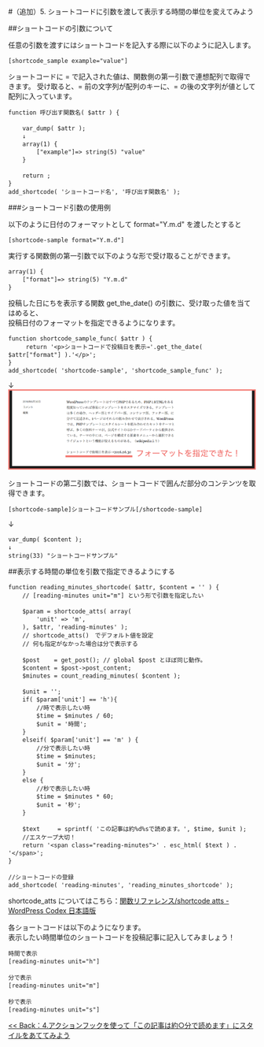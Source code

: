 
#（追加）5. ショートコードに引数を渡して表示する時間の単位を変えてみよう

  
##ショートコードの引数について

任意の引数を渡すにはショートコードを記入する際に以下のように記入します。

```
[shortcode_sample example="value"]
```

ショートコードに = で記入された値は、関数側の第一引数で連想配列で取得できます。
受け取ると、= 前の文字列が配列のキーに、= の後の文字列が値として配列に入っています。  

```
function 呼び出す関数名( $attr ) {

	var_dump( $attr );
	↓
	array(1) { 
 		["example"]=> string(5) "value" 
	}
	
    return ;
}
add_shortcode( 'ショートコード名', '呼び出す関数名' );

```

###ショートコード引数の使用例

以下のように日付のフォーマットとして format="Y.m.d" を渡したとすると  

```
[shortcode-sample format="Y.m.d"]
```

実行する関数側の第一引数で以下のような形で受け取ることができます。  

```
array(1) { 
	["format"]=> string(5) "Y.m.d" 
}
```

投稿した日にちを表示する関数 get_the_date() の引数に、受け取った値を当てはめると、  
投稿日付のフォーマットを指定できるようになります。

```
function shortcode_sample_func( $attr ) {
     return '<p>ショートコードで投稿日を表示→'.get_the_date( $attr["format"] ).'</p>';
}
add_shortcode( 'shortcode-sample', 'shortcode_sample_func' );
```
↓  
![投稿日付のフォーマットを指定](images/s-1.png)

ショートコードの第二引数では、ショートコードで囲んだ部分のコンテンツを取得できます。

```
[shortcode-sample]ショートコードサンプル[/shortcode-sample]
```
↓  

```
var_dump( $content );
↓
string(33) "ショートコードサンプル" 
```
 
##表示する時間の単位を引数で指定できるようにする
  
```
function reading_minutes_shortcode( $attr, $content = '' ) {
	// [reading-minutes unit="m"] という形で引数を指定したい
	
	$param = shortcode_atts( array(
		'unit' => 'm',
	), $attr, 'reading-minutes' );
	// shortcode_atts()　でデフォルト値を設定
	// 何も指定がなかった場合は分で表示する
	
	$post    = get_post(); // global $post とほぼ同じ動作。
	$content = $post->post_content;
	$minutes = count_reading_minutes( $content );
	
	$unit = '';
	if( $param['unit'] == 'h'){
		//時で表示したい時
		$time = $minutes / 60;
		$unit = '時間';		
	}
	elseif( $param['unit'] == 'm' ) {
		//分で表示したい時
		$time = $minutes;
		$unit = '分';
	}
	else {
		//秒で表示したい時
		$time = $minutes * 60;
		$unit = '秒';
	}
	
	$text     = sprintf( 'この記事は約%d%sで読めます。', $time, $unit );
	//エスケープ大切！
	return '<span class="reading-minutes">' . esc_html( $text ) . '</span>';
}

//ショートコードの登録
add_shortcode( 'reading-minutes', 'reading_minutes_shortcode' );
```
shortcode_atts についてはこちら：[関数リファレンス/shortcode atts \- WordPress Codex 日本語版](http://wpdocs.osdn.jp/%E9%96%A2%E6%95%B0%E3%83%AA%E3%83%95%E3%82%A1%E3%83%AC%E3%83%B3%E3%82%B9/shortcode_atts)

各ショートコードは以下のようになります。  
表示したい時間単位のショートコードを投稿記事に記入してみましょう！

```
時間で表示
[reading-minutes unit="h"]

分で表示
[reading-minutes unit="m"]

秒で表示
[reading-minutes unit="s"]  
```

[<< Back：4.アクションフックを使って「この記事は約○分で読めます」にスタイルをあててみよう](https://github.com/wckansai2016/plugin-hands-on/blob/master/plugin_hands_on_4.md) 